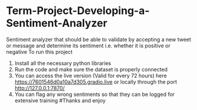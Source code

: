# Term-Project-Developing-a-Sentiment-Analyzer
Sentiment analyzer that should be able to validate by accepting a new tweet or message and determine its sentiment i.e. whether it is positive or negative
To run this project
1. Install all the necessary python libraries
2. Run the code and make sure the dataset is properly connected
3. You can access the live version (Valid for every 72 hours) here https://7601546d0a10a7d305.gradio.live or locally through the port http://127.0.0.1:7870/
4. You can flag any wrong sentiments so that they can be logged for extensive training
#Thanks and enjoy

